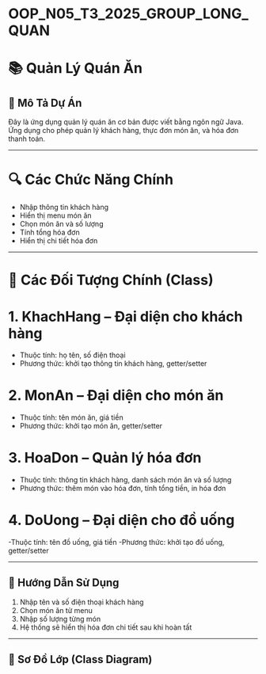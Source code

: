 # OOP_N05_T3_2025_GROUP_LONG_QUAN
# 📚 Quản Lý Quán Ăn

## 🧾 Mô Tả Dự Án
Đây là ứng dụng quản lý quán ăn cơ bản được viết bằng ngôn ngữ Java. Ứng dụng cho phép quản lý khách hàng, thực đơn món ăn, và hóa đơn thanh toán.

---

# 🔍 Các Chức Năng Chính
- Nhập thông tin khách hàng
- Hiển thị menu món ăn
- Chọn món ăn và số lượng
- Tính tổng hóa đơn
- Hiển thị chi tiết hóa đơn

---

# 🧱 Các Đối Tượng Chính (Class)
# 1. KhachHang – Đại diện cho khách hàng
- Thuộc tính: họ tên, số điện thoại
- Phương thức: khởi tạo thông tin khách hàng, getter/setter

# 2. MonAn – Đại diện cho món ăn
- Thuộc tính: tên món ăn, giá tiền
- Phương thức: khởi tạo món ăn, getter/setter

# 3. HoaDon – Quản lý hóa đơn
- Thuộc tính: thông tin khách hàng, danh sách món ăn và số lượng
- Phương thức: thêm món vào hóa đơn, tính tổng tiền, in hóa đơn

# 4. DoUong – Đại diện cho đồ uống

-Thuộc tính: tên đồ uống, giá tiền
-Phương thức: khởi tạo đồ uống, getter/setter



---

## 📘 Hướng Dẫn Sử Dụng
1. Nhập tên và số điện thoại khách hàng
2. Chọn món ăn từ menu
3. Nhập số lượng từng món
4. Hệ thống sẽ hiển thị hóa đơn chi tiết sau khi hoàn tất

---

## 📌 Sơ Đồ Lớp (Class Diagram)


